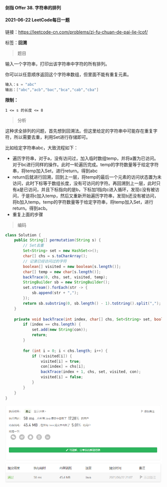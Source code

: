 #### 剑指 Offer 38. 字符串的排列

#### 2021-06-22 LeetCode每日一题

链接：https://leetcode-cn.com/problems/zi-fu-chuan-de-pai-lie-lcof/

标签：**回溯**

> 题目

输入一个字符串，打印出该字符串中字符的所有排列。

你可以以任意顺序返回这个字符串数组，但里面不能有重复元素。

```java
输入：s = "abc"
输出：["abc","acb","bac","bca","cab","cba"]
```

**限制：**

```
1 <= s 的长度 <= 8
```

> 分析

这种求全排列的问题，首先想到回溯法。但这里给定的字符串中可能存在重复字符，所以需要去重，利用Set进行存储即可。

比如给定字符串abc，大致流程如下：

- 遍历字符串，对于a，没有访问过，加入临时数组temp，并将a置为已访问。对于bc进行同样的操作。此时一轮遍历完成。temp的字符数量等于给定字符串，将temp加入Set，进行return。得到abc
- return后就进行回溯，回到上一层，将temp的最后一个元素的访问状态置为未访问，此时下标等于数组长度，没有可访问的字符。再回溯到上一层，此时只有a是已访问，并且下标指向的是b，下标加1指向c进入循环，发现c没有被访问，于是将c加入temp，然后又重新开始遍历字符串，发现b还没有被访问，将b加入temp。temp的字符数量等于给定字符串，将temp加入Set，进行return。得到acb。
- 重复上面的步骤

> 编码

```java
class Solution {
    public String[] permutation(String s) {
        // Set去重
        Set<String> set = new HashSet<>();
        char[] chs = s.toCharArray();
        // 记录已经访问过的字符
        boolean[] visited = new boolean[s.length()];
        char[] temp = new char[s.length()];
        backTrace(0, chs, set, visited, temp);
        StringBuilder sb = new StringBuilder();
        set.stream().forEach(str -> {
            sb.append(str + ",");
        });
        return sb.substring(0, sb.length() - 1).toString().split(",");
    }

    private void backTrace(int index, char[] chs, Set<String> set, boolean[] visited, char[] con) {
        if (index == chs.length) {
            set.add(new String(con));
            return;
        }

        for (int i = 0; i < chs.length; i++) {
            if (!visited[i]) {
                visited[i] = true;
                con[index] = chs[i];
                backTrace(index + 1, chs, set, visited, con);
                visited[i] = false;
            }
        }
    }
}
```

![image-20210622210723985](剑指Offer38.字符串的排列.assets/image-20210622210723985.png)